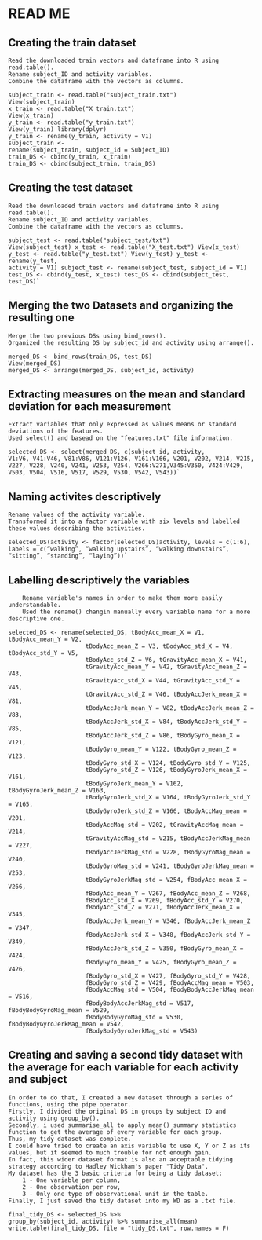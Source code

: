 READ ME
================

## Creating the train dataset

    Read the downloaded train vectors and dataframe into R using read.table(). 
    Rename subject_ID and activity variables. 
    Combine the dataframe with the vectors as columns.
    
```
subject_train <- read.table("subject_train.txt")
View(subject_train) 
x_train <- read.table("X_train.txt") 
View(x_train)
y_train <- read.table("y_train.txt") 
View(y_train) library(dplyr)
y_train <- rename(y_train, activity = V1) 
subject_train <-
rename(subject_train, subject_id = Subject_ID) 
train_DS <- cbind(y_train, x_train) 
train_DS <- cbind(subject_train, train_DS)
```

## Creating the test dataset

    Read the downloaded train vectors and dataframe into R using read.table(). 
    Rename subject_ID and activity variables. 
    Combine the dataframe with the vectors as columns.
    
```
subject_test <- read.table("subject_test/txt")
View(subject_test) x_test <- read.table("X_test.txt") View(x_test)
y_test <- read.table("y_test.txt") View(y_test) y_test <- rename(y_test,
activity = V1) subject_test <- rename(subject_test, subject_id = V1)
test_DS <- cbind(y_test, x_test) test_DS <- cbind(subject_test,
test_DS)`
``` 

## Merging the two Datasets and organizing the resulting one

    Merge the two previous DSs using bind_rows(). 
    Organized the resulting DS by subject_id and activity using arrange().
    
```
merged_DS <- bind_rows(train_DS, test_DS) 
View(merged_DS)
merged_DS <- arrange(merged_DS, subject_id, activity)
```

## Extracting measures on the mean and standard deviation for each measurement

    Extract variables that only expressed as values means or standard deviations of the features. 
    Used select() and basead on the "features.txt" file information.
    
```
selected_DS <- select(merged_DS, c(subject_id, activity,
V1:V6, V41:V46, V81:V86, V121:V126, V161:V166, V201, V202, V214, V215,
V227, V228, V240, V241, V253, V254, V266:V271,V345:V350, V424:V429,
V503, V504, V516, V517, V529, V530, V542, V543))`
``` 

## Naming activites descriptively

    Rename values of the activity variable. 
    Transformed it into a factor variable with six levels and labelled these values describing the activities.
    

``` 
selected_DS(activity <- factor(selected_DS)activity, levels = c(1:6),
labels = c(“walking”, “walking upstairs”, “walking downstairs”,
“sitting”, “standing”, “laying”))`
``` 

## Labelling descriptively the variables

        Rename variable's names in order to make them more easily understandable. 
        Used the rename() changin manually every variable name for a more descriptive one. 
        
``` 
selected_DS <- rename(selected_DS, tBodyAcc_mean_X = V1, tBodyAcc_mean_Y = V2, 
                      tBodyAcc_mean_Z = V3, tBodyAcc_std_X = V4, tBodyAcc_std_Y = V5, 
                      tBodyAcc_std_Z = V6, tGravityAcc_mean_X = V41, 
                      tGravityAcc_mean_Y = V42, tGravityAcc_mean_Z = V43,
                      tGravityAcc_std_X = V44, tGravityAcc_std_Y = V45,
                      tGravityAcc_std_Z = V46, tBodyAccJerk_mean_X = V81,
                      tBodyAccJerk_mean_Y = V82, tBodyAccJerk_mean_Z = V83,
                      tBodyAccJerk_std_X = V84, tBodyAccJerk_std_Y = V85,
                      tBodyAccJerk_std_Z = V86, tBodyGyro_mean_X = V121,
                      tBodyGyro_mean_Y = V122, tBodyGyro_mean_Z = V123,
                      tBodyGyro_std_X = V124, tBodyGyro_std_Y = V125,
                      tBodyGyro_std_Z = V126, tBodyGyroJerk_mean_X = V161,
                      tBodyGyroJerk_mean_Y = V162, tBodyGyroJerk_mean_Z = V163,
                      tBodyGyroJerk_std_X = V164, tBodyGyroJerk_std_Y = V165,
                      tBodyGyroJerk_std_Z = V166, tBodyAccMag_mean = V201,
                      tBodyAccMag_std = V202, tGravityAccMag_mean = V214,
                      tGravityAccMag_std = V215, tBodyAccJerkMag_mean = V227,
                      tBodyAccJerkMag_std = V228, tBodyGyroMag_mean = V240,
                      tBodyGyroMag_std = V241, tBodyGyroJerkMag_mean = V253,
                      tBodyGyroJerkMag_std = V254, fBodyAcc_mean_X = V266,
                      fBodyAcc_mean_Y = V267, fBodyAcc_mean_Z = V268,
                      fBodyAcc_std_X = V269, fBodyAcc_std_Y = V270, 
                      fBodyAcc_std_Z = V271, fBodyAccJerk_mean_X = V345,
                      fBodyAccJerk_mean_Y = V346, fBodyAccJerk_mean_Z = V347,
                      fBodyAccJerk_std_X = V348, fBodyAccJerk_std_Y = V349,
                      fBodyAccJerk_std_Z = V350, fBodyGyro_mean_X = V424,
                      fBodyGyro_mean_Y = V425, fBodyGyro_mean_Z = V426,
                      fBodyGyro_std_X = V427, fBodyGyro_std_Y = V428,
                      fBodyGyro_std_Z = V429, fBodyAccMag_mean = V503,
                      fBodyAccMag_std = V504, fBodyBodyAccJerkMag_mean = V516,
                      fBodyBodyAccJerkMag_std = V517, fBodyBodyGyroMag_mean = V529,
                      fBodyBodyGyroMag_std = V530, fBodyBodyGyroJerkMag_mean = V542,
                      fBodyBodyGyroJerkMag_std = V543)
 ``` 

## Creating and saving a second tidy dataset with the average for each variable for each activity and subject

    In order to do that, I created a new dataset through a series of functions, using the pipe operator. 
    Firstly, I divided the original DS in groups by subject ID and activity using group_by(). 
    Secondly, i used summarise_all to apply mean() summary statistics function to get the average of every variable for each group.
    Thus, my tidy dataset was complete.
    I could have tried to create an axis variable to use X, Y or Z as its values, but it seemed to much trouble for not enough gain. 
    In fact, this wider dataset format is also an acceptable tidying strategy according to Hadley Wickham's paper "Tidy Data". 
    My dataset has the 3 basic criteria for being a tidy dataset: 
        1 - One variable per column, 
        2 - One observation per row, 
        3 - Only one type of observational unit in the table.
    Finally, I just saved the tidy dataset into my WD as a .txt file.
    
``` 
final_tidy_DS <- selected_DS %>%
group_by(subject_id, activity) %>% summarise_all(mean)
write.table(final_tidy_DS, file = "tidy_DS.txt", row.names = F)
``` 
